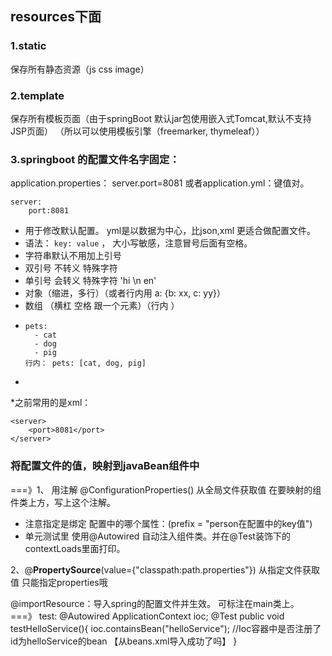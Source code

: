 


## resources下面

### 1.static 
保存所有静态资源（js css image）
### 2.template
保存所有模板页面（由于springBoot 默认jar包使用嵌入式Tomcat,默认不支持JSP页面）
（所以可以使用模板引擎（freemarker, thymeleaf））
### 3.springboot 的配置文件名字固定：
application.properties：  server.port=8081
或者application.yml：键值对。
```
server:
    port:8081
```                                
* 用于修改默认配置。 yml是以数据为中心，比json,xml 更适合做配置文件。
* 语法： ```key: value``` ， 大小写敏感，注意冒号后面有空格。
* 字符串默认不用加上引号
* 双引号 不转义 特殊字符 
* 单引号 会转义 特殊字符 'hi \n en'
* 对象（缩进，多行）（或者行内用 a: {b: xx, c: yy}）
* 数组 （横杠 空格 跟一个元素）（行内 ）
* ```
  pets:
    - cat
    - dog
    - pig
  行内： pets: [cat, dog, pig]
*
*之前常用的是xml：
```
<server>
    <port>8081</port>
</server>
```
### 将配置文件的值，映射到javaBean组件中
===》1、 用注解  @ConfigurationProperties() 从全局文件获取值
在要映射的组件类上方，写上这个注解。
* 注意指定是绑定 配置中的哪个属性：(prefix  = "person在配置中的key值")
* 单元测试里 使用@Autowired 自动注入组件类。并在@Test装饰下的contextLoads里面打印。

2、@**PropertySource**(value={"classpath:path.properties"}) 从指定文件获取值
只能指定properties哦

@importResource：导入spring的配置文件并生效。
可标注在main类上。
===》
test:
@Autowired
ApplicationContext ioc;
@Test
public void testHelloService(){
	ioc.containsBean("helloService"); //Ioc容器中是否注册了id为helloService的bean 【从beans.xml导入成功了吗】
}




